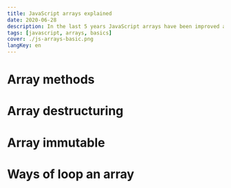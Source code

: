 ```yaml
---
title: JavaScript arrays explained
date: 2020-06-28
description: In the last 5 years JavaScript arrays have been improved awesomely. Let me show you.
tags: [javascript, arrays, basics]
cover: ./js-arrays-basic.png
langKey: en
---
```


# Array methods 

# Array destructuring

# Array immutable

# Ways of loop an array

